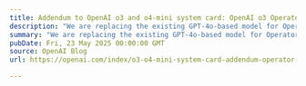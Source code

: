 ```yaml
---
title: Addendum to OpenAI o3 and o4-mini system card: OpenAI o3 Operator
description: "We are replacing the existing GPT-4o-based model for Operator with a version based on OpenAI o3. The API version will remain based on 4o."
summary: "We are replacing the existing GPT-4o-based model for Operator with a version based on OpenAI o3. The API version will remain based on 4o."
pubDate: Fri, 23 May 2025 00:00:00 GMT
source: OpenAI Blog
url: https://openai.com/index/o3-o4-mini-system-card-addendum-operator-o3

---
```


